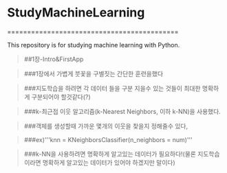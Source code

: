 # StudyMachineLearning
===========================================

This repository is for studying machine learning with Python.

>##1장-Intro&FirstApp

>###1장에서 가볍게 붓꽃을 구별짓는 간단한 훈련을했다

>###지도학습을 하려면 각 데이터 들을 구분 지을수 있는 것들이 최대한 명확하게 구분되어야 할것같다(?)

>###k-최근접 이웃 알고리즘(k-Nearest Neighbors, 이하 k-NN)을 사용했다.

>###객체를 생성할때 가까운 몇개의 이웃을 찾을지 정해줄수 있다,

>###ex)'''knn = KNeighborsClassifier(n_neighbors = num)'''

>###k-NN을 사용하려면 명확하게 알고있는 데이터가 필요하다!(물론 지도학습이라면 명확하게 알고있는 데이터가 있어야 하겠지만 말이다)
